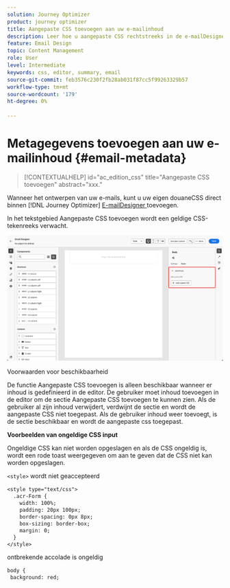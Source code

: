 ```yaml
---
solution: Journey Optimizer
product: journey optimizer
title: Aangepaste CSS toevoegen aan uw e-mailinhoud
description: Leer hoe u aangepaste CSS rechtstreeks in de e-mailDesigner in Journey Optimizer toevoegt aan uw e-mailinhoud
feature: Email Design
topic: Content Management
role: User
level: Intermediate
keywords: css, editor, summary, email
source-git-commit: feb3576c230f2fb28ab031f87cc5f99263329b57
workflow-type: tm+mt
source-wordcount: '179'
ht-degree: 0%

---
```


# Metagegevens toevoegen aan uw e-mailinhoud {#email-metadata}

>[!CONTEXTUALHELP]
>id="ac_edition_css"
>title="Aangepaste CSS toevoegen"
>abstract="xxx."

Wanneer het ontwerpen van uw e-mails, kunt u uw eigen douaneCSS direct binnen [!DNL Journey Optimizer] [ E-mailDesigner ](get-started-email-design.md) toevoegen.

In het tekstgebied Aangepaste CSS toevoegen wordt een geldige CSS-tekenreeks verwacht.

![](assets/email-body-css.png)

Voorwaarden voor beschikbaarheid

De functie Aangepaste CSS toevoegen is alleen beschikbaar wanneer er inhoud is gedefinieerd in de editor. De gebruiker moet inhoud toevoegen in de editor om de sectie Aangepaste CSS toevoegen te kunnen zien. Als de gebruiker al zijn inhoud verwijdert, verdwijnt de sectie en wordt de aangepaste CSS niet toegepast. Als de gebruiker inhoud weer toevoegt, is de sectie beschikbaar en wordt de aangepaste css toegepast.

**Voorbeelden van ongeldige CSS input**

Ongeldige CSS kan niet worden opgeslagen en als de CSS ongeldig is, wordt een rode toast weergegeven om aan te geven dat de CSS niet kan worden opgeslagen.

`<style>` wordt niet geaccepteerd


```
<style type="text/css">
  .acr-Form {
    width: 100%;
    padding: 20px 100px;
    border-spacing: 0px 8px;
    box-sizing: border-box;
    margin: 0;
  }
</style>
```


ontbrekende accolade is ongeldig

```
body {
 background: red; 
```
